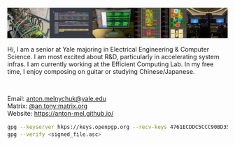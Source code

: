 ![Banner](./github_banner.png)

Hi, I am a senior at Yale majoring in Electrical Engineering & Computer Science. I am most excited about R&D, particularly in accelerating system infras. I am currently working at the Efficient Computing Lab. In my free time, I enjoy composing on guitar or studying Chinese/Japanese.

<img src="https://komarev.com/ghpvc/?username=anton-mel&style=flat-square&color=blue" alt=""/></img>

Email: anton.melnychuk@yale.edu <br>
Matrix: [@an.tony:matrix.org](https://matrix.to/#/@an.tony:matrix.org) <br>
Website: https://anton-mel.github.io/ <br>

```bash
gpg --keyserver hkps://keys.openpgp.org --recv-keys 4761ECDDC5CCC90BD358773C168630462D227233
gpg --verify <signed_file.asc>
